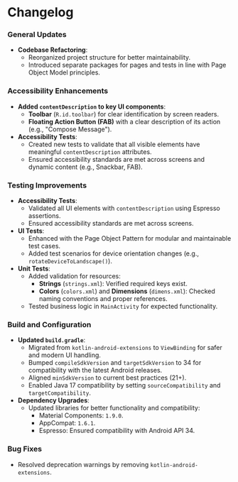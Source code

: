 # Changelog

### General Updates
- **Codebase Refactoring**:
    - Reorganized project structure for better maintainability.
    - Introduced separate packages for pages and tests in line with Page Object Model principles.
    
### Accessibility Enhancements
- **Added `contentDescription` to key UI components**:
    - **Toolbar** (`R.id.toolbar`) for clear identification by screen readers.
    - **Floating Action Button (FAB)** with a clear description of its action (e.g., "Compose Message").
- **Accessibility Tests**:
    - Created new tests to validate that all visible elements have meaningful `contentDescription` attributes.
    - Ensured accessibility standards are met across screens and dynamic content (e.g., Snackbar, FAB).

### Testing Improvements
- **Accessibility Tests**:
    - Validated all UI elements with `contentDescription` using Espresso assertions.
    - Ensured accessibility standards are met across screens.
- **UI Tests**:
    - Enhanced with the Page Object Pattern for modular and maintainable test cases.
    - Added test scenarios for device orientation changes (e.g., `rotateDeviceToLandscape()`).
- **Unit Tests**:
    - Added validation for resources:
        - **Strings** (`strings.xml`): Verified required keys exist.
        - **Colors** (`colors.xml`) and **Dimensions** (`dimens.xml`): Checked naming conventions and proper references.
    - Tested business logic in `MainActivity` for expected functionality.

### Build and Configuration
- **Updated `build.gradle`**:
    - Migrated from `kotlin-android-extensions` to `ViewBinding` for safer and modern UI handling.
    - Bumped `compileSdkVersion` and `targetSdkVersion` to 34 for compatibility with the latest Android releases.
    - Aligned `minSdkVersion` to current best practices (21+).
    - Enabled Java 17 compatibility by setting `sourceCompatibility` and `targetCompatibility`.
- **Dependency Upgrades**:
    - Updated libraries for better functionality and compatibility:
        - Material Components: `1.9.0`.
        - AppCompat: `1.6.1`.
        - Espresso: Ensured compatibility with Android API 34.

### Bug Fixes
- Resolved deprecation warnings by removing `kotlin-android-extensions`.


